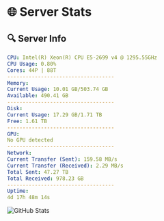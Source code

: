 # 🌐 Server Stats
## 🔍 Server Info
```yaml
CPU: Intel(R) Xeon(R) CPU E5-2699 v4 @ 1295.55GHz
CPU Usage: 0.80%
Cores: 44P | 88T
-----------------------------------
Memory:
Current Usage: 10.01 GB/503.74 GB
Available: 490.41 GB
-----------------------------------
Disk:
Current Usage: 17.29 GB/1.71 TB
Free: 1.61 TB
-----------------------------------
GPU:
No GPU detected
-----------------------------------
Network:
Current Transfer (Sent): 159.58 MB/s
Current Transfer (Received): 2.29 MB/s
Total Sent: 47.27 TB
Total Received: 978.23 GB
-----------------------------------
Uptime:
4d 17h 48m 14s
```
![GitHub Stats](https://img.shields.io/badge/Updated-2025-02-12_16:31:32-blue)